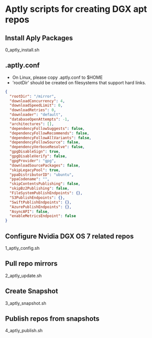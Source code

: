 # Aptly scripts for creating DGX apt repos

## Install Aply Packages
0_aptly_install.sh 

## .aptly.conf
* On Linux, please copy .aptly.conf to $HOME  
* 'rootDir' should be created on filesystems that support hard links.
``` json
{
  "rootDir": "/mirror",
  "downloadConcurrency": 4,
  "downloadSpeedLimit": 0,
  "downloadRetries": 0,
  "downloader": "default",
  "databaseOpenAttempts": -1,
  "architectures": [],
  "dependencyFollowSuggests": false,
  "dependencyFollowRecommends": false,
  "dependencyFollowAllVariants": false,
  "dependencyFollowSource": false,
  "dependencyVerboseResolve": false,
  "gpgDisableSign": true,
  "gpgDisableVerify": false,
  "gpgProvider": "gpg",
  "downloadSourcePackages": false,
  "skipLegacyPool": true,
  "ppaDistributorID": "ubuntu",
  "ppaCodename": "",
  "skipContentsPublishing": false,
  "skipBz2Publishing": false,
  "FileSystemPublishEndpoints": {},
  "S3PublishEndpoints": {},
  "SwiftPublishEndpoints": {},
  "AzurePublishEndpoints": {},
  "AsyncAPI": false,
  "enableMetricsEndpoint": false
}
```
## Configure Nvidia DGX OS 7 related repos
1_aptly_config.sh

## Pull repo mirrors 
2_aptly_update.sh 

## Create Snapshot
3_aptly_snapshot.sh

## Publish repos from snapshots
4_aptly_publish.sh
